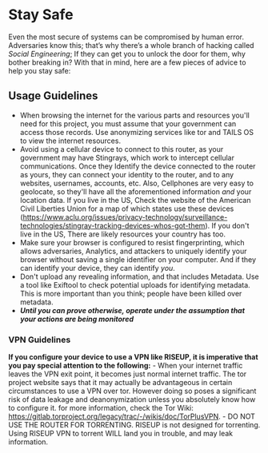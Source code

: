 # Stay Safe
Even the most secure of systems can be compromised by human error. Adversaries know this; that’s why there’s a whole branch of hacking called *Social Engineering*; If they can get you to unlock the door for them, why bother breaking in?
With that in mind, here are a few pieces of advice to help you stay safe:

## Usage Guidelines
- When browsing the internet for the various parts and resources you'll need for this project, you must assume that your government can access those records. Use anonymizing services like tor and TAILS OS to view the internet resources.
- Avoid using a cellular device to connect to this router, as your government may have Stingrays, which work to intercept cellular communications. Once they Identify the device connected to the router as yours, they can connect your identity to the router, and to any websites, usernames, accounts, etc. Also, Cellphones are very easy to geolocate, so they'll have all the aforementioned information *and* your location data. If you live in the US, Check the website of the American Civil Liberties Union for a map of which states use these devices (https://www.aclu.org/issues/privacy-technology/surveillance-technologies/stingray-tracking-devices-whos-got-them). If you don't live in the US, There are likely resources your country has too.
- Make sure your browser is configured to resist fingerprinting, which allows adversaries, Analytics, and attackers to uniquely identify your browser without saving a single identifier on your computer. And if they can identify your device, they can identify *you*.
- Don't upload any revealing information, and that includes Metadata. Use a tool like Exiftool to check potential uploads for identifying metadata. This is more important than you think; people have been killed over metadata.
- ***Until you can prove otherwise, operate under the assumption that your actions are being monitored***

### VPN Guidelines
**If you configure your device to use a VPN like RISEUP, it is imperative that you pay special attention to the following:**
	- When your internet traffic leaves the VPN exit point, it becomes just normal internet traffic. The tor project website says that it may actually be advantageous in certain circumstances to use a VPN over tor. However doing so poses a significant risk of data leakage and deanonymization unless you absolutely know how to configure it. for more information, check the Tor Wiki: https://gitlab.torproject.org/legacy/trac/-/wikis/doc/TorPlusVPN.
	- DO NOT USE THE ROUTER FOR TORRENTING. RISEUP is not designed for torrenting. Using RISEUP VPN to torrent WILL land you in trouble, and may leak information.